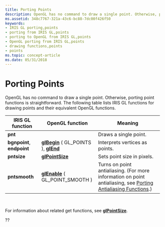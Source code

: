 ```yaml
---
title: Porting Points
description: OpenGL has no command to draw a single point. Otherwise, porting point functions is straightforward. The following table lists IRIS GL functions for drawing points and their equivalent OpenGL functions.
ms.assetid: 348c7767-321a-43c6-bc88-7dc00f426f50
keywords:
- IRIS GL porting,points
- porting from IRIS GL,points
- porting to OpenGL from IRIS GL,points
- OpenGL porting from IRIS GL,points
- drawing functions,points
- points
ms.topic: concept-article
ms.date: 05/31/2018
---
```


# Porting Points

OpenGL has no command to draw a single point. Otherwise, porting point functions is straightforward. The following table lists IRIS GL functions for drawing points and their equivalent OpenGL functions.



| IRIS GL function           | OpenGL function                                                   | Meaning                                                                                                                                              |
|----------------------------|-------------------------------------------------------------------|------------------------------------------------------------------------------------------------------------------------------------------------------|
| **pnt**                    |                                                                   | Draws a single point.                                                                                                                                |
| **bgnpoint**, **endpoint** | [**glBegin**](glbegin.md) ( GL\_POINTS ), [**glEnd**](glend.md) | Interprets vertices as points.                                                                                                                       |
| **pntsize**                | [**glPointSize**](glpointsize.md)                                | Sets point size in pixels.                                                                                                                           |
| **pntsmooth**              | [**glEnable**](glenable.md) ( GL\_POINT\_SMOOTH )                | Turns on point antialiasing. (For more information on point antialiasing, see [Porting Antialiasing Functions](porting-antialiasing-functions.md).) |



 

For information about related get functions, see [**glPointSize**](glpointsize.md).

??

 

 





